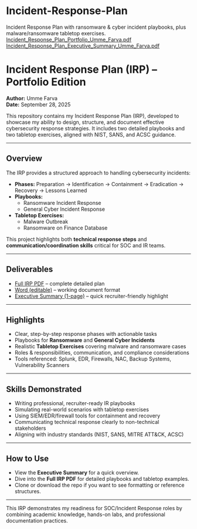 # Incident-Response-Plan
Incident Response Plan with ransomware &amp; cyber incident playbooks, plus malware/ransomware tabletop exercises.
[Incident_Response_Plan_Portfolio_Umme_Farva.pdf](https://github.com/user-attachments/files/22584745/Incident_Response_Plan_Portfolio_Umme_Farva.pdf)
[Incident_Response_Plan_Executive_Summary_Umme_Farva.pdf](https://github.com/user-attachments/files/22584750/Incident_Response_Plan_Executive_Summary_Umme_Farva.pdf)
# Incident Response Plan (IRP) – Portfolio Edition

**Author:** Umme Farva  
**Date:** September 28, 2025  

This repository contains my Incident Response Plan (IRP), developed to showcase my ability to design, structure, and document effective cybersecurity response strategies. It includes two detailed playbooks and two tabletop exercises, aligned with NIST, SANS, and ACSC guidance.  

---

## Overview
The IRP provides a structured approach to handling cybersecurity incidents:
- **Phases:** Preparation → Identification → Containment → Eradication → Recovery → Lessons Learned
- **Playbooks:**  
  - Ransomware Incident Response  
  - General Cyber Incident Response  
- **Tabletop Exercises:**  
  - Malware Outbreak  
  - Ransomware on Finance Database  

This project highlights both **technical response steps** and **communication/coordination skills** critical for SOC and IR teams.

---

## Deliverables
- [Full IRP PDF](Incident_Response_Plan_Portfolio_Umme_Farva.pdf) – complete detailed plan  
- [Word (editable)](Incident_Response_Plan_Portfolio_Umme_Farva.docx) – working document format  
- [Executive Summary (1-page)](Incident_Response_Plan_Executive_Summary_Umme_Farva.pdf) – quick recruiter-friendly highlight  

---

## Highlights
- Clear, step-by-step response phases with actionable tasks  
- Playbooks for **Ransomware** and **General Cyber Incidents**  
- Realistic **Tabletop Exercises** covering malware and ransomware cases  
- Roles & responsibilities, communication, and compliance considerations  
- Tools referenced: Splunk, EDR, Firewalls, NAC, Backup Systems, Vulnerability Scanners  

---

## Skills Demonstrated
- Writing professional, recruiter-ready IR playbooks  
- Simulating real-world scenarios with tabletop exercises  
- Using SIEM/EDR/firewall tools for containment and recovery  
- Communicating technical response clearly to non-technical stakeholders  
- Aligning with industry standards (NIST, SANS, MITRE ATT&CK, ACSC)  

---

## How to Use
- View the **Executive Summary** for a quick overview.  
- Dive into the **Full IRP PDF** for detailed playbooks and tabletop examples.  
- Clone or download the repo if you want to see formatting or reference structures.  

---
 This IRP demonstrates my readiness for SOC/Incident Response roles by combining academic knowledge, hands-on labs, and professional documentation practices.  

